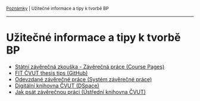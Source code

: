 <sub>[Poznámky](../README.md)
| Užitečné informace a tipy k tvorbě BP
<sub>

---

# Užitečné informace a tipy k tvorbě BP

- [Státní závěrečná zkouška - Závěrečná práce (Course Pages)](
    https://courses.fit.cvut.cz/SZZ/tema-prace.html)
- [FIT ČVUT thesis tips (GitHub)](https://github.com/hroncok/fit-thesis-tips)
- [Odevzdané závěrečné práce (Systém závěrečné práce)](
    https://is.fit.cvut.cz/group/intranet/zp/list)
- [Digitální knihovna ČVUT (DSpace)](https://dspace.cvut.cz)
- [Jak psát závěrečnou práci (Ústřední knihovna ČVUT)](
    http://knihovna.cvut.cz/seminare-a-vyuka/jak-psat/jak-psat-zaverecnou-praci)
